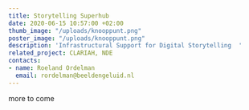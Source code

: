 ```yaml
---
title: Storytelling Superhub
date: 2020-06-15 10:57:00 +02:00
thumb_image: "/uploads/knooppunt.png"
poster_image: "/uploads/knooppunt.png"
description: 'Infrastructural Support for Digital Storytelling  '
related_project: CLARIAH, NDE
contacts:
- name: Roeland Ordelman
  email: rordelman@beeldengeluid.nl
---
```


more to come